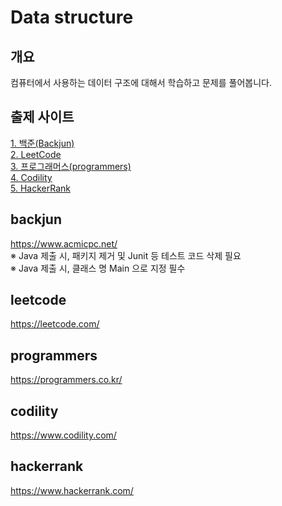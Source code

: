 # Data structure
## 개요
컴퓨터에서 사용하는 데이터 구조에 대해서 학습하고 문제를 풀어봅니다.

## 출제 사이트
[1. 백준(Backjun)](#backjun)  
[2. LeetCode](#leetcode)  
[3. 프로그래머스(programmers)](#programmers)   
[4. Codility](#codility)  
[5. HackerRank](#hackerrand)  

## backjun
https://www.acmicpc.net/  
※ Java 제출 시, 패키지 제거 및 Junit 등 테스트 코드 삭제 필요  
※ Java 제출 시, 클래스 명 Main 으로 지정 필수  

## leetcode
https://leetcode.com/
## programmers
https://programmers.co.kr/
## codility
https://www.codility.com/
## hackerrank
https://www.hackerrank.com/
